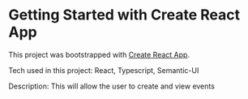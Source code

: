 # Getting Started with Create React App

This project was bootstrapped with [Create React App](https://github.com/facebook/create-react-app).

Tech used in this project:
React, Typescript, Semantic-UI

Description: This will allow the user to create and view events
